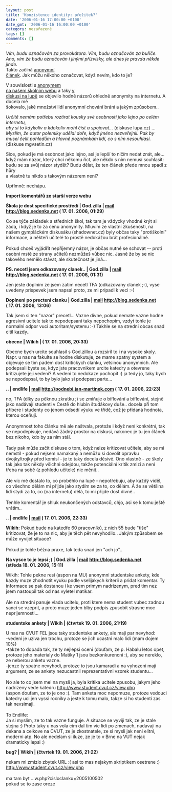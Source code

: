 ```yaml
---
layout: post
title: 'Konzistence identity: přežitek?'
date: '2006-01-16 17:00:00 +0100'
date_gmt: '2006-01-16 16:00:00 +0100'
category: nezařazené
tags: []
comments: []
---
```

<p><em>Vím, budu označován za provokátora. Vím, budu označován za buřiče.<br />
Ano, vím že budu označován i jinými přízvisky, ale dnes je pravda někde jinde.</em><br />
Takto začíná <a href="http://www.mgvsetin.cz/modules.php?op=modload&name=News&file=article&sid=605&mode=thread&order=0&thold=0">anonymní<br />
článek</a>. Jak můžu někoho označovat, když nevím, kdo to je?</p>
<p>V souvislosti s <a href="http://www.mgvsetin.cz/modules.php?op=modload&name=News&file=article&sid=605&mode=thread&order=0&thold=0">anonymem<br />
na našem školním webu</a> a taky <a href="http://www.lupa.cz/clanky/zakonem-proti-flamewar/nazory/vse/">v<br />
diskusi na lupě</a> se objevilo hodně názorů ohledně anonymity na internetu. A docela mě<br />
šokovalo, jaké množství lidí anonymní chování brání a jakým způsobem..</p>
<p><em>Určitě nemám potřebu roztírat kousky své osobnosti jako lejno po celém internetu,<br />
aby si to kdykoliv a kdokoliv mohl číst a spojovat&hellip;</em> (diskuse lupa.cz) &hellip;<br />
<em>Myslím, že autor polemiky udělal doře, když jméno nezveřejnil. Pak by<br />
musel čelit pohledům a hlavně poznámkám lidí, co s ním nesouhlasí.</em> (diskuse mgvsetin.cz)</em></p>
<p>Sice, pokud je má osobnost jako lejno, asi je lepší to ničím nedat znát, ale...<br />
když mám názor, který chci někomu říct, ale někdo s ním nemusí souhlasit:<br />
budu se za svůj názor stydět? Budu dělat, že ten článek přede mnou spadl z hůry<br />
a vlastně tu nikdo s takovým názorem není?</p>
<p>Upřímně: nechápu.</p>
<div class="import-komentaru">
<p><strong>Import komentářů ze starší verze webu</strong></p>
<div class="comment">
<p style="font-weight:bold"><span class="compredmet">Škola je dost specifické prostředí</span> | <span class="comname">God.zilla</span> |  <a href="mailto:jaroslav@sedenka.cz">mail</a>  <a href="http://blog.sedenka.net">http://blog.sedenka.net</a> (&nbsp;17.&nbsp;01.&nbsp;2006,&nbsp;01:29)</p>
<p>Co se týče základek a středních škol, tak tam je vždycky vhodné krýt si záda, i když je to za cenu anonymity. Mluvím ze vlastní zkušenosti, na našem gympláckém diskusáku (shadownet.cz) byly občas taky &quot;protiškolní&quot; informace, a někteří učitelé to prostě nedokážou brát profesionálně. <br>  <br> Pokud chceš vyjádřit nepříjemný názor, je občas nutné se schovat -- proti osobní mstě ze strany učitelů nezmůžeš vůbec nic. Jasně že by se nic takového nemělo stávat, ale skutečnost je jiná... </p>
</div>
<div class="comment">
<p style="font-weight:bold"><span class="compredmet">PS. necetl jsem odkazovany clanek..</span> | <span class="comname">God.zilla</span> |  <a href="mailto:jaroslav@sedenka.cz">mail</a>  <a href="http://blog.sedenka.net">http://blog.sedenka.net</a> (&nbsp;17.&nbsp;01.&nbsp;2006,&nbsp;01:31)</p>
<p>Jen jeste doplnim ze jsem zatim necetl TFA (odkazovany clanek ;-), vyse uvedeny prispevek jsem napsal proto, ze mi pripadl k veci :-) </p>
</div>
<div class="comment">
<p style="font-weight:bold"><span class="compredmet">Doplneni po precteni clanku</span> | <span class="comname">God.zilla</span> |  <a href="mailto:jaroslav@sedenka.cz">mail</a>  <a href="http://blog.sedenka.net">http://blog.sedenka.net</a> (&nbsp;17.&nbsp;01.&nbsp;2006,&nbsp;13:06)</p>
<p>Tak jsem si ten &quot;nazor&quot; precetl... Vazne divne, pokud nemate vazne hodne agresivni ucitele tak to nepodepsani taky nepochopim, vzdyt tohle je normalni odpor vuci autoritam/systemu :-) Takhle se na stredni obcas snad citil kazdy.. </p>
</div>
<div class="comment">
<p style="font-weight:bold"><span class="compredmet">obecne</span> | <span class="comname">Wikih</span> | (&nbsp;17.&nbsp;01.&nbsp;2006,&nbsp;20:33)</p>
<p>Obecne bych urcite souhlasil s God.zillou a rozsiril to i na vysoke skoly. Napr. u nas na fakulte se hodne diskutuje, ze mame spatny system a objevuje se tim padem dost kritickych clanku, vetsinou anonymnich. Ale podepsali byste se, kdyz jste pracovnikem urcite katedry a otevrene kritizujete jeji vedeni? A vedeni to nedokaze pochopit :) ja tedy jo, taky bych se nepodepsal, to by bylo jako si podepsat parte... </p>
</div>
<div class="comment">
<p style="font-weight:bold"><span class="compredmet">..</span> | <span class="comname">endlife</span> |  <a href="mailto:jan.martinek@post.cz">mail</a>  <a href="http://podnebi.jan-martinek.com">http://podnebi.jan-martinek.com</a> (&nbsp;17.&nbsp;01.&nbsp;2006,&nbsp;22:23)</p>
<p>no, TFA (díky za pěknou zkratku ;) se zmiňuje o biflování a biflování, stejně jako nadávají studenti v Cestě do hlubin študákovy duše.. docela při tom přibere i studenty co jenom odsedí výuku ve třídě, což je přidaná hodnota, kterou oceňuji. <br>  <br> Anonymnost toho článku mě ale naštvala, protože i když není konkrétní, tak se nepodepisuje, nedává žádný prostor na diskusi, nakonec je tu jen článek bez nikoho, kdo by za ním stál. <br>  <br> Tady pak může začít diskuse o tom, když nelze kritizovat učitele, aby se mi nemstil - pokud nejsem namakaný a nemůžu si dovolit opravku dvojky/trojky před komisí - je to taky docela děsivé. Ono vlastně - ze školy tak jako tak někdy všichni odejdou, takže potenciální kritik zmizí a není třeba na sobě (z pohledu učitele) nic měnit.. <br>  <br> Ale víc mě dostalo to, co proběhlo na lupě - nepotřebuju, aby každý viděl, co všechno dělám mi přijde jako stydím se za to, co dělám. A že se většina lidí stydí za to, co (na internetu) dělá, to mi přijde dost divné.. <br>  <br> Tenhle komentář je shluk neukončených odstavců, chjo, asi se k tomu ještě vrátím.. </p>
</div>
<div class="comment">
<p style="font-weight:bold"><span class="compredmet">..</span> | <span class="comname">endlife</span> |  <a href="mailto:jan.martinek@post.cz">mail</a>  <a href=""></a> (&nbsp;17.&nbsp;01.&nbsp;2006,&nbsp;22:33)</p>
<p><strong>Wikih:</strong> Pokud bude na katedře 60 pracovníků, z nich 55 bude &quot;tiše&quot; kritizovat, že je to na nic, aby je těch pět nevyhodilo.. Jakým způsobem se může vyvíjet situace? <br>  <br> Pokud je tohle běžná praxe, tak teda snad jen &quot;ach jo&quot;.. </p>
</div>
<div class="comment">
<p style="font-weight:bold"><span class="compredmet">Na vysce to je lepsi ;)</span> | <span class="comname">God.zilla</span> |  <a href="mailto:jaroslav@sedenka.cz">mail</a>  <a href="http://blog.sedenka.net">http://blog.sedenka.net</a> (středa&nbsp;18.&nbsp;01.&nbsp;2006,&nbsp;15:11)</p>
<p>Wikih: Tohle pekne resi (aspon na MU) anonymni studentske ankety, kde kazdy muze zhodnotit vyuku podle vselijakych kriterii a pridat komentar. Ty informace se pak dostanou i ke vsem primym nadrizenym, pred tim nez jsem nastoupil tak od nas vyletel matikar. <br>  <br> Ale na stredni panuje vlada ucitelu, proti ktere nema student vubec zadnou sanci se vzeprit, a proto muze jeden blby podpis zpusobit strasne moc neprijemnosti... </p>
</div>
<div class="comment">
<p style="font-weight:bold"><span class="compredmet">studentske ankety</span> | <span class="comname">Wikih</span> | (čtvrtek&nbsp;19.&nbsp;01.&nbsp;2006,&nbsp;21:19)</p>
<p>U nas na CVUT FEL jsou taky studentske ankety, ale maji par nevyhod: <br> -vedeni je uziva jen trochu, protoze se jich ucastni malo lidi (mam dojem 10%) <br> -takze to dopada tak, ze ty nejlepsi oceni (doufam, ze p. Habalu letos opet, protoze jeho materialy do Matiky 1 jsou bezkonkurencni :), aby se nereklo, ze neberou anketu vazne. <br> -jenze ty spatne nevyhodi, protoze to jsou kamaradi a na vyhozeni maji argument, ze se ankety nezucastnil reprezentativni vzorek studentu... <br>  <br> No ale to co jsem mel na mysli ja, byla kritika ucitele zpusobu, jakym jeho nadrizeny vede katedru <a href="http://www.student.cvut.cz/view.php">http://www.student.cvut.cz/view.php</a> <br> (aspon doufam, ze to je ono :(. Tam anketa moc nepomuze, protoze vedouci katedry uci jen vyssi rocniky a jeste k tomu malo, takze si ho studenti zas tak nevsimaji. <br>  <br> To Endlife: <br> Ja si myslim, ze to tak vazne funguje. A situace se vyviji tak, ze je stale stejna :) Proto taky u nas vola cim dal tim vic lidi po zmenach, nadavaji na dekana a celkove na CVUT, ze je zkostnatele, ze si mysli jak neni elitni, moderni atp. No ale nedelam si iluze, ze je to v Brne na VUT nejak dramaticky lepsi :) </p>
</div>
<div class="comment">
<p style="font-weight:bold"><span class="compredmet">bug?</span> | <span class="comname">Wikih</span> | (čtvrtek&nbsp;19.&nbsp;01.&nbsp;2006,&nbsp;21:22)</p>
<p>nekam mi zmizlo zbytek URL :( asi to mas nejakym skriptikem osetrene :) <br> <a href="http://www.student.cvut.cz/view.php">http://www.student.cvut.cz/view.php</a> <br>  <br> ma tam byt ...w.php?cisloclanku=2005100502 <br> pokud se to zase oreze </p>
</div>
</div>
